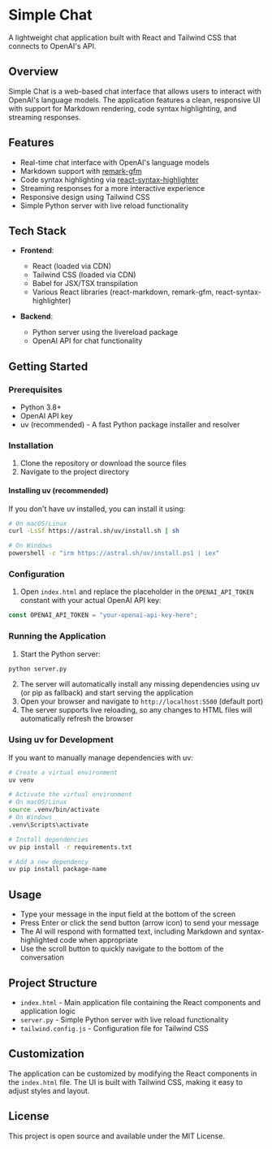 # Simple Chat

A lightweight chat application built with React and Tailwind CSS that connects to OpenAI's API.

## Overview

Simple Chat is a web-based chat interface that allows users to interact with OpenAI's language models. The application features a clean, responsive UI with support for Markdown rendering, code syntax highlighting, and streaming responses.

## Features

- Real-time chat interface with OpenAI's language models
- Markdown support with [remark-gfm](https://github.com/remarkjs/remark-gfm)
- Code syntax highlighting via [react-syntax-highlighter](https://github.com/react-syntax-highlighter/react-syntax-highlighter)
- Streaming responses for a more interactive experience
- Responsive design using Tailwind CSS
- Simple Python server with live reload functionality

## Tech Stack

- **Frontend**:
  - React (loaded via CDN)
  - Tailwind CSS (loaded via CDN)
  - Babel for JSX/TSX transpilation
  - Various React libraries (react-markdown, remark-gfm, react-syntax-highlighter)

- **Backend**:
  - Python server using the livereload package
  - OpenAI API for chat functionality

## Getting Started

### Prerequisites

- Python 3.8+
- OpenAI API key
- uv (recommended) - A fast Python package installer and resolver

### Installation

1. Clone the repository or download the source files
2. Navigate to the project directory

#### Installing uv (recommended)

If you don't have uv installed, you can install it using:

```bash
# On macOS/Linux
curl -LsSf https://astral.sh/uv/install.sh | sh

# On Windows
powershell -c "irm https://astral.sh/uv/install.ps1 | iex"
```

### Configuration

1. Open `index.html` and replace the placeholder in the `OPENAI_API_TOKEN` constant with your actual OpenAI API key:

```javascript
const OPENAI_API_TOKEN = "your-openai-api-key-here";
```

### Running the Application

1. Start the Python server:

```bash
python server.py
```

2. The server will automatically install any missing dependencies using uv (or pip as fallback) and start serving the application
3. Open your browser and navigate to `http://localhost:5500` (default port)
4. The server supports live reloading, so any changes to HTML files will automatically refresh the browser

### Using uv for Development

If you want to manually manage dependencies with uv:

```bash
# Create a virtual environment
uv venv

# Activate the virtual environment
# On macOS/Linux
source .venv/bin/activate
# On Windows
.venv\Scripts\activate

# Install dependencies
uv pip install -r requirements.txt

# Add a new dependency
uv pip install package-name
```

## Usage

- Type your message in the input field at the bottom of the screen
- Press Enter or click the send button (arrow icon) to send your message
- The AI will respond with formatted text, including Markdown and syntax-highlighted code when appropriate
- Use the scroll button to quickly navigate to the bottom of the conversation

## Project Structure

- `index.html` - Main application file containing the React components and application logic
- `server.py` - Simple Python server with live reload functionality
- `tailwind.config.js` - Configuration file for Tailwind CSS

## Customization

The application can be customized by modifying the React components in the `index.html` file. The UI is built with Tailwind CSS, making it easy to adjust styles and layout.

## License

This project is open source and available under the MIT License.
